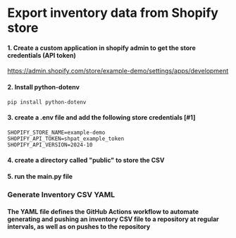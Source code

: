 # Export inventory data from Shopify store

#### 1. Create a custom application in shopify admin to get the store credentials (API token)
https://admin.shopify.com/store/example-demo/settings/apps/development

#### 2. Install python-dotenv 
```
pip install python-dotenv
```

#### 3. create a .env file and add the following store credentials [#1]
```
SHOPIFY_STORE_NAME=example-demo
SHOPIFY_API_TOKEN=shpat_example_token
SHOPIFY_API_VERSION=2024-10
```

#### 4. create a directory called "public" to store the CSV

#### 5. run the main.py file

### Generate Inventory CSV YAML
#### The YAML file defines the GitHub Actions workflow to automate generating and pushing an inventory CSV file to a repository at regular intervals, as well as on pushes to the repository